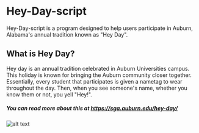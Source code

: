 # Hey-Day-script
Hey-Day-script is a program designed to help users participate in Auburn, Alabama's annual tradition known as "Hey Day".
## What is Hey Day?
Hey day is an annual tradition celebrated in Auburn Universities campus. This holiday is known for bringing the Auburn community closer together. 
  Essentially, every student that participates is given a nametag to wear throughout the day. Then, when you see someone's name, whether you know them or not, you yell "Hey!".
##### You can read more about this at https://sga.auburn.edu/hey-day/
![alt text](https://sga.auburn.edu/wp-content/uploads/2022/05/245932558_2915992178620260_1296256651477669002_n-1024x683.jpg)
